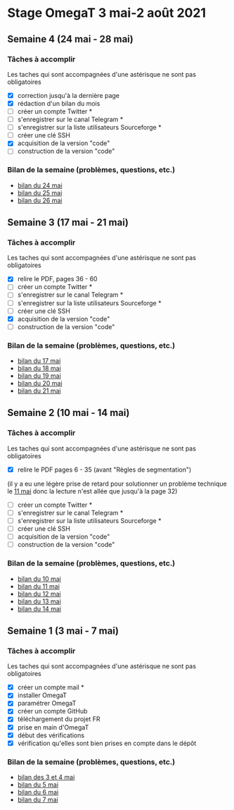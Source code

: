 # Stage OmegaT 3 mai-2 août 2021
## Semaine 4 (24 mai - 28 mai)
### Tâches à accomplir
Les taches qui sont accompagnées d'une astérisque ne sont pas obligatoires
- [x] correction jusqu'à la dernière page 
- [x] rédaction d'un bilan du mois 
- [ ] créer un compte Twitter *
- [ ] s'enregistrer sur le canal Telegram *
- [ ] s'enregistrer sur la liste utilisateurs Sourceforge *
- [ ] créer une clé SSH
- [x] acquisition de la version "code"
- [ ] construction de la version "code"
### Bilan de la semaine (problèmes, questions, etc.)
- [bilan du 24 mai](https://github.com/brandelune/omegat-internship/issues/17)
- [bilan du 25 mai](https://github.com/brandelune/omegat-internship/issues/18)
- [bilan du 26 mai](https://github.com/brandelune/omegat-internship/issues/19)
## Semaine 3 (17 mai - 21 mai)
### Tâches à accomplir
Les taches qui sont accompagnées d'une astérisque ne sont pas obligatoires
- [x] relire le PDF, pages 36 - 60
- [ ] créer un compte Twitter *
- [ ] s'enregistrer sur le canal Telegram *
- [ ] s'enregistrer sur la liste utilisateurs Sourceforge *
- [ ] créer une clé SSH
- [x] acquisition de la version "code"
- [ ] construction de la version "code"
### Bilan de la semaine (problèmes, questions, etc.)
- [bilan du 17 mai](https://github.com/brandelune/omegat-internship/issues/12)
- [bilan du 18 mai](https://github.com/brandelune/omegat-internship/issues/13)
- [bilan du 19 mai](https://github.com/brandelune/omegat-internship/issues/14)
- [bilan du 20 mai](https://github.com/brandelune/omegat-internship/issues/15)
- [bilan du 21 mai](https://github.com/brandelune/omegat-internship/issues/16)
## Semaine 2 (10 mai - 14 mai)
### Tâches à accomplir
Les taches qui sont accompagnées d'une astérisque ne sont pas obligatoires
- [x] relire le PDF pages 6 - 35 (avant "Règles de segmentation")

(il y a eu une légère prise de retard pour solutionner un problème technique le [11 mai](https://github.com/brandelune/omegat-internship/issues/8#issuecomment-838652439) donc la lecture n'est allée que jusqu'à la page 32)
- [ ] créer un compte Twitter *
- [ ] s'enregistrer sur le canal Telegram *
- [ ] s'enregistrer sur la liste utilisateurs Sourceforge *
- [ ] créer une clé SSH
- [ ] acquisition de la version "code"
- [ ] construction de la version "code"
### Bilan de la semaine (problèmes, questions, etc.)
- [bilan du 10 mai](https://github.com/brandelune/omegat-internship/issues/7)
- [bilan du 11 mai](https://github.com/brandelune/omegat-internship/issues/8)
- [bilan du 12 mai](https://github.com/brandelune/omegat-internship/issues/9)
- [bilan du 13 mai](https://github.com/brandelune/omegat-internship/issues/10)
- [bilan du 14 mai](https://github.com/brandelune/omegat-internship/issues/11)
## Semaine 1 (3 mai - 7 mai)
### Tâches à accomplir
Les taches qui sont accompagnées d'une astérisque ne sont pas obligatoires
- [x] créer un compte mail *
- [x] installer OmegaT
- [x] paramétrer OmegaT
- [x] créer un compte GitHub
- [x] téléchargement du projet FR
- [x] prise en main d'OmegaT
- [x] début des vérifications
- [x] vérification qu'elles sont bien prises en compte dans le dépôt
### Bilan de la semaine (problèmes, questions, etc.)
- [bilan des 3 et 4 mai](https://github.com/brandelune/omegat-internship/issues/1)
- [bilan du 5 mai](https://github.com/brandelune/omegat-internship/issues/2)
- [bilan du 6 mai](https://github.com/brandelune/omegat-internship/issues/3)
- [bilan du 7 mai](https://github.com/brandelune/omegat-internship/issues/4)

